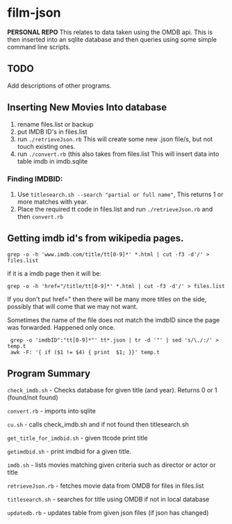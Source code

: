 # film-json

**PERSONAL REPO**
This relates to data taken using the OMDB api.
This is then inserted into an sqlite database and then queries using some simple command line scripts.


## TODO

Add descriptions of other programs.
 

## Inserting New Movies Into database

 1. rename files.list or backup
 2. put IMDB ID's in files.list
 3. run `./retrieveJson.rb`
    This will create some new .json file/s, but not touch existing ones.
 4. run `./convert.rb` (this also takes from files.list
    This will insert data into table imdb in imdb.sqlite

### Finding IMDBID:

1. Use `titlesearch.sh --search "partial or full name"`,
This returns 1 or more matches with year. 
2. Place the required tt code in files.list and run `./retrieveJson.rb` and then `convert.rb`

## Getting imdb id's from wikipedia pages.

    grep -o -h 'www.imdb.com/title/tt[0-9]*' *.html | cut -f3 -d'/' > files.list

if it is a imdb page then it will be:

    grep -o -h 'href="/title/tt[0-9]*' *.html | cut -f3 -d'/' > files.list

If you don't put href=" then there will be many more titles on the side, possibly that will come that we may not want.


Sometimes the name of the file does not match the imdbID since the page was forwarded. Happened only once.

     grep -o 'imdbID":"tt[0-9]*"' tt*.json | tr -d '"' | sed 's/\./:/' > temp.t
     awk -F: '{ if ($1 != $4) { print  $1; }}' temp.t

## Program Summary

`check_imdb.sh` - Checks database for given title (and year). Returns 0 or 1 (found/not found)

`convert.rb` - imports into sqlite

`cu.sh` - calls check_imdb.sh and if not found then titlesearch.sh

`get_title_for_imdbid.sh` - given ttcode print title

`getimdbid.sh` - print imdbid for a given title.

`imdb.sh` - lists movies matching given criteria such as director or actor or title

`retrieveJson.rb` - fetches movie data from OMDB for files in files.list

`titlesearch.sh` - searches for title using OMDB if not in local database

`updatedb.rb` - updates table from given json files (if json has changed)

